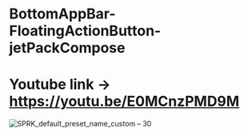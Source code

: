 # BottomAppBar-FloatingActionButton-jetPackCompose

# Youtube link -> https://youtu.be/E0MCnzPMD9M

![SPRK_default_preset_name_custom – 30](https://user-images.githubusercontent.com/51374446/149816468-7acae191-6960-479a-bce2-3920380287bd.png)
